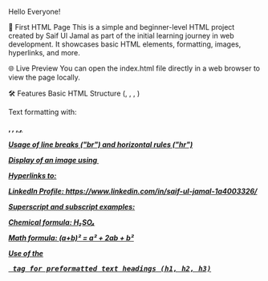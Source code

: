 Hello Everyone!

📄 First HTML Page
This is a simple and beginner-level HTML project created by Saif Ul Jamal as part of the initial learning journey in web development. It showcases basic HTML elements, formatting, images, hyperlinks, and more.

🌐 Live Preview
You can open the index.html file directly in a web browser to view the page locally.

🛠️ Features
Basic HTML Structure (<!DOCTYPE html>, <html>, <head>, <body>)

Text formatting with:

<b>, <i>, <u>, <big>, <small>

Usage of line breaks ("br") 
and horizontal rules ("hr")

Display of an image using <img>

Hyperlinks to:

LinkedIn Profile: https://www.linkedin.com/in/saif-ul-jamal-1a4003326/

Superscript and subscript examples:

Chemical formula: H₂SO₄

Math formula: (a+b)² = a² + 2ab + b²

Use of the <pre> tag for preformatted text
headings
(h1, h2, h3)
